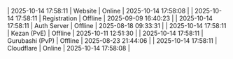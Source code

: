 | 2025-10-14 17:58:11 | Website | Online | 2025-10-14 17:58:08 |
| 2025-10-14 17:58:11 | Registration | Offline | 2025-09-09 16:40:23 |
| 2025-10-14 17:58:11 | Auth Server | Offline | 2025-08-18 09:33:31 |
| 2025-10-14 17:58:11 | Kezan (PvE) | Offline | 2025-10-11 12:51:30 |
| 2025-10-14 17:58:11 | Gurubashi (PvP) | Offline | 2025-08-23 21:44:06 |
| 2025-10-14 17:58:11 | Cloudflare | Online | 2025-10-14 17:58:08 |
